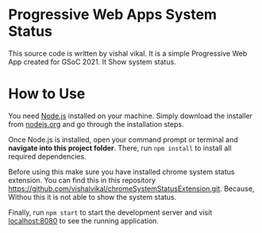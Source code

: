 # Progressive Web Apps System Status
This source code is written by vishal vikal. It is a simple Progressive Web App created for GSoC 2021. It
Show system status.

# How to Use
You need [Node.js](https://nodejs.org) installed on your machine. Simply download the installer from [nodejs.org](https://nodejs.org) and go through the installation steps.

Once Node.js is installed, open your command prompt or terminal and **navigate into this project folder**. There, run `npm install` to install all required dependencies.

Before using this make sure you have installed chrome system status extension. You can find this in this repository https://github.com/vishalvikal/chromeSystemStatusExtension.git. Because, Withou this it is not able to show the system status.

Finally, run `npm start` to start the development server and visit [localhost:8080](http://localhost:8080) to see the running application.
